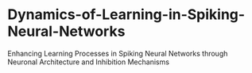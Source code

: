 # Dynamics-of-Learning-in-Spiking-Neural-Networks
Enhancing Learning Processes in Spiking Neural Networks through Neuronal Architecture and Inhibition Mechanisms
